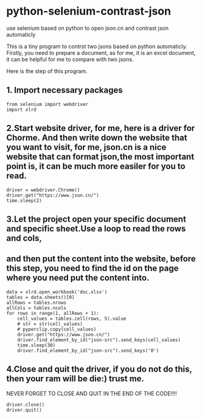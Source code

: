 # python-selenium-contrast-json
use selenium based on python to open json.cn and contrast json automaticly

This is a tiny program to contrst two jsons based on python automaticly.  
Firstly, you need to prepare a document, as for me, it is an excel document, it can be helpful for me to compare with two jsons.
 
   
Here is the step of this program.

## 1. Import necessary packages
```
from selenium import webdriver
import xlrd
```
 
## 2.Start website driver, for me, here is a driver for Chorme. And then write down the website that you want to visit, for me, json.cn is a nice website that can format json,the most important point is, it can be much more easiler for you to read. 
```
driver = webdriver.Chrome()
driver.get("https://www.json.cn/")
time.sleep(2)
```

## 3.Let the project open your specific document and specific sheet.Use a loop to read the rows and cols,  
## and then put the content into the website, before this step, you need to find the id on the page where you need put the content into.
```
data = xlrd.open_workbook('doc.xlsx')
tables = data.sheets()[0]
allRows = tables.nrows
allCols = tables.ncols
for rows in range(1, allRows + 1):
    cell_values = tables.cell(rows, 5).value
    # str = str(cell_values)
    # pyperclip.copy(cell_values)
    driver.get("https://www.json.cn/")
    driver.find_element_by_id("json-src").send_keys(cell_values)
    time.sleep(30)
    driver.find_element_by_id("json-src").send_keys('0')
```

## 4.Close and quit the driver, if you do not do this, then your ram will be die:) trust me.  
NEVER FORGET TO CLOSE AND QUIT IN THE END OF THE CODE!!!!
```
driver.close()
driver.quit()
```
